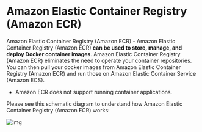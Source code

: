 # Amazon Elastic Container Registry (Amazon ECR)

Amazon Elastic Container Registry (Amazon ECR) - Amazon Elastic Container Registry (Amazon ECR) **can be used to store, manage, and deploy Docker container images**. Amazon Elastic Container Registry (Amazon ECR) eliminates the need to operate your container repositories. You can then pull your docker images from Amazon Elastic Container Registry (Amazon ECR) and run those on Amazon Elastic Container Service (Amazon ECS).

- Amazon ECR does not support running container applications.

Please see this schematic diagram to understand how Amazon Elastic Container Registry (Amazon ECR) works:

![img](https://d1.awsstatic.com/diagrams/product-page-diagrams/Product-Page-Diagram_Amazon-ECR.bf2e7a03447ed3aba97a70e5f4aead46a5e04547.png)
